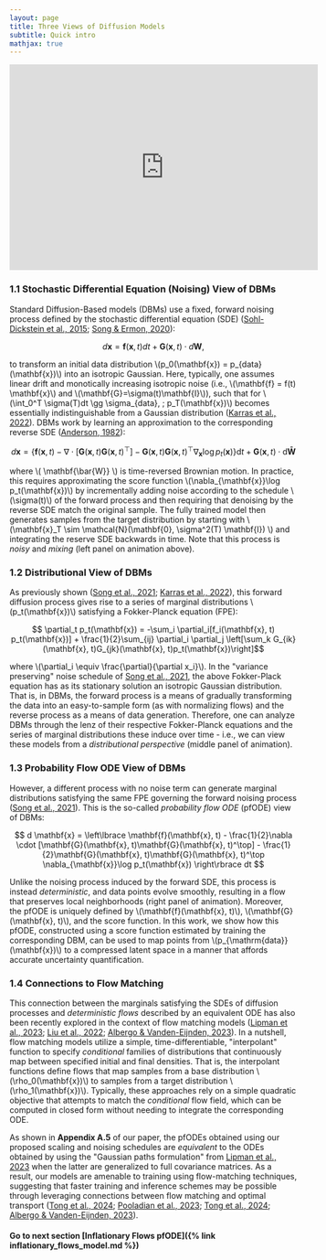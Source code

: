 ```yaml
---
layout: page
title: Three Views of Diffusion Models
subtitle: Quick intro 
mathjax: true
---
```


<center><iframe height="360" width="540" src="https://warpwire.duke.edu/w/C14IAA/" frameborder="0" scrolling="0" allow="autoplay *; encrypted-media *; fullscreen *; picture-in-picture *;" allowfullscreen></iframe></center>

<!--- <p><video muted autoplay controls loop="loop" width="768" height="512" >
  <source src="https://warpwire.duke.edu/w/C14IAA/" type="video/mp4">
</video></p>  --->

<!--- Of note, I need to fix the margins of this video to make it have less white space --> 
<!--- <center><strong><font size="+2"><p>
  <em> Animations showcasing 3 different views of DBMS</em>
</p></strong></center></font> ---> 


### 1.1 Stochastic Differential Equation (Noising) View of DBMs

Standard Diffusion-Based models (DBMs) use a fixed, forward noising process defined 
by the stochastic differential equation (SDE) ([Sohl-Dickstein et al., 2015](https://arxiv.org/pdf/1503.03585); [Song & Ermon, 2020](https://arxiv.org/pdf/1907.05600)): 

$$ d \mathbf{x} = \mathbf{f}(\mathbf{x}, t) dt + \mathbf{G}(\mathbf{x}, t) \cdot d \mathbf{W}, $$

to transform an initial data distribution \\(p_0(\mathbf{x}) = p_{data}(\mathbf{x})\\) into an isotropic Gaussian. Here, 
typically, one assumes linear drift and monotically increasing isotropic noise  (i.e., \\(\mathbf{f} = f(t) \mathbf{x}\\) 
and \\(\mathbf{G}=\sigma(t)\mathbf{I}\\)), such that  for \\(\int_0^T \sigma(T)dt \gg \sigma_{data}, \; p_T(\mathbf{x})\\) 
becomes essentially indistinguishable from a Gaussian distribution ([Karras et al., 2022](https://arxiv.org/pdf/2206.00364)). 
DBMs work by learning an approximation to the 
corresponding reverse SDE ([Anderson, 1982](https://pdf.sciencedirectassets.com/271499/1-s2.0-S0304414900X01883/1-s2.0-0304414982900515/main.pdf?X-Amz-Security-Token=IQoJb3JpZ2luX2VjEGcaCXVzLWVhc3QtMSJHMEUCIQCdPMW8lwVmUmg%2FUbOsuCa4sj3mSVpiYrQFjF%2BNBiu2owIgD8lLoOCOqcBqHZrRqRTBVVGdjlJ%2FcdhGZf9B3QbaYWIqvAUI7%2F%2F%2F%2F%2F%2F%2F%2F%2F%2F%2FARAFGgwwNTkwMDM1NDY4NjUiDItfFx5kNK4oUelAGiqQBaW3FLfACTS%2B06TCC8TRuCjQpat9jSrX%2FS6lIVHfsUmdpimaxhTQaUz%2B0uYGl6283rUBRe4BEB1pw78hK160z6qxC8qaZPOegZ3iWM4pC0oRdvjsfpDVrOjzYu%2F0iuvkFO09313OlJku7LZkl2IbzbuKg5FDhrwbesGUpcPAqIMnGLwjR361%2FIYHGGtI1r2%2BozGQor4e4gL7ukeoqcoF%2FJbdF9bLZjCxJ9Z8bAcOf5o4rG%2BbuGYMicL9R%2BFeITBIhQvjb3tKk8TAM4%2BrWDQxHNMqFxbGzhQSnPsNcgTnmMUsuagE%2F3PrMgIIhEpax6CTH6%2BzrPIYfmyJrtO0nvVq6To%2BNdZSZejqIHnQ7%2Fhe1yl9iw2B%2F%2B%2FBL7sLI4oVvEdIu8g10k4828caQ1A3VQcYwFb6OSkgWZxhexgyM7%2F2%2FeMmMj63f%2FU%2B36cJxL0LDtpCtm1d5j%2FHu6ilqhYK6b2KUradboSFsJkBtFDb2nSpi9id%2FV5iP35pNz8RWOrK24uVN2kURztFPxhKg934BVMV%2Bq4LfvOSOlALLBGY%2FARZpvLmaD%2B%2BelN850UrF6LFRLAwmZYiCz7L4lHtPNyAIsynD%2FwDQL5QB9VaUbpRgcCkRrioBvML35lf36jJj%2FXoi%2BHvp%2Fu2rtsuNGxLhVhZGa4qOhnMXTWOsevwTi%2BEDmoN96Wz8EaAayZAkPWbgRsOuRBWdw8Qdo0caJGrVVdun9w3ZQQl53ugtu1wknvYkYXCY4rxc0HEKJXx47iSAb4nLgmhpNMDSLHMxtN04XITZZUxCXFXqrHrxsHkYMVxuC8jzTAlQHKj%2B7pMJuUNMSxCyoDAx3xGHEc1arjGQs6zR5V9LVceAmcq0dx91kTeyeXcTsQNMJ2ujLMGOrEBdXeQyP9YylrylmcPHI0%2BNxmLfJFxnN2hWyFyxLnby8oDOnM5X7c7DeYy2t2IbFgGHQnkQntunsHQIfVFiTgRxbO%2B7HhNj1Vh5VDMKqKReTjYtRgBLg9Kdj%2BqNMSBqesm600%2B%2ByebkY35qMDUYafExM0rLn7WVtveAJLYI42Cz8oyjhww7Z5gS58NwBOaLYzmzVmabkpC%2FpX8nzHstTRPtAov8KWjlSEF%2FCLXOeSOmUyA&X-Amz-Algorithm=AWS4-HMAC-SHA256&X-Amz-Date=20240607T151658Z&X-Amz-SignedHeaders=host&X-Amz-Expires=300&X-Amz-Credential=ASIAQ3PHCVTYRST24CN6%2F20240607%2Fus-east-1%2Fs3%2Faws4_request&X-Amz-Signature=d4d4db0ac1fd3e103ef523ea2ae4d3fc7e5a5b87f23fdaa71043f41d0a90b7c9&hash=593b87b468bd6db6d0ac854749254fe568dced546d10680360ec88d083a52fc5&host=68042c943591013ac2b2430a89b270f6af2c76d8dfd086a07176afe7c76c2c61&pii=0304414982900515&tid=spdf-734c6496-4da1-4c0a-bf74-1e2d2a6a6d31&sid=ec9540576e8661426f0986b-b9a7980851b7gxrqa&type=client&tsoh=d3d3LnNjaWVuY2VkaXJlY3QuY29t&ua=0f15595651515602505759&rr=89019b3689840cb5&cc=us)): 

$$ d \mathbf{x} = \lbrace \mathbf{f}(\mathbf{x}, t) - \nabla \cdot [\mathbf{G}(\mathbf{x}, t)\mathbf{G}(\mathbf{x}, t)^\top] - \mathbf{G}(\mathbf{x}, t)\mathbf{G}(\mathbf{x}, t)^\top \nabla_{\mathbf{x}}\log p_t(\mathbf{x}) \rbrace \mathrm{d}t + \mathbf{G}(\mathbf{x}, t) \cdot \mathrm{d}\mathbf{\bar{W}} $$

where \\( \mathbf{\bar{W}} \\) is time-reversed Brownian motion. 
In practice, this requires approximating the score function \\(\nabla_{\mathbf{x}}\log p_t(\mathbf{x})\\) 
by incrementally adding noise according to the schedule \\(\sigma(t)\\) of the forward process and then requiring that denoising by 
the reverse SDE match the original sample. The fully trained model then generates samples from the target distribution 
by starting with \\(\mathbf{x}_T \sim \mathcal{N}(\mathbf{0}, \sigma^2(T) \mathbf{I}) \\) and integrating the reserve SDE backwards in time.
Note that this process is <em> noisy </em> and <em> mixing </em> (left panel on animation above). 


### 1.2 Distributional View of DBMs
As previously shown ([Song et al., 2021](https://arxiv.org/pdf/2011.13456); [Karras et al., 2022](https://arxiv.org/pdf/2206.00364)), this forward diffusion process gives rise to a series of marginal distributions 
\\(p_t(\mathbf{x})\\) satisfying a Fokker-Planck equation (FPE): 

$$ \partial_t p_t(\mathbf{x}) = -\sum_i \partial_i[f_i(\mathbf{x}, t) p_t(\mathbf{x})] + \frac{1}{2}\sum_{ij} \partial_i \partial_j \left[\sum_k G_{ik}(\mathbf{x}, t)G_{jk}(\mathbf{x}, t)p_t(\mathbf{x})\right]$$

where \\(\partial_i \equiv \frac{\partial}{\partial x_i}\\). In the "variance preserving" noise schedule of  [Song et al., 2021](https://arxiv.org/pdf/2011.13456), 
the above Fokker-Plack equation has as its stationary solution an isotropic Gaussian distribution. 
That is, in DBMs, the forward process is a means of gradually transforming the data into an easy-to-sample form (as with normalizing flows) 
and the reverse process as a means of data generation. 
Therefore, one can analyze DBMs through the lenz of their respective Fokker-Planck equations and the series of marginal distributions 
these induce over time - i.e., we can view these models from a <em> distributional perspective</em> (middle panel of animation). 

### 1.3 Probability Flow ODE View of DBMs

However, a different process with no noise term can generate marginal distributions satisfying the same FPE governing 
the forward noising process ([Song et al., 2021](https://arxiv.org/pdf/2011.13456)). This is the so-called <em>probability flow ODE</em> (pfODE) view of DBMs:

$$  d \mathbf{x} = \left\lbrace \mathbf{f}(\mathbf{x}, t) - \frac{1}{2}\nabla \cdot [\mathbf{G}(\mathbf{x}, t)\mathbf{G}(\mathbf{x}, t)^\top] - \frac{1}{2}\mathbf{G}(\mathbf{x}, t)\mathbf{G}(\mathbf{x}, t)^\top \nabla_{\mathbf{x}}\log p_t(\mathbf{x}) \right\rbrace dt $$ 

Unlike the noising process induced by the forward SDE, this process is instead <em>deterministic</em>, 
and data points evolve smoothly, resulting in a flow that preserves local neighborhoods (right panel of animation).
Moreover, the pfODE is uniquely defined by \\(\mathbf{f}(\mathbf{x}, t)\\), \\(\mathbf{G}(\mathbf{x}, t)\\), 
and the score function. In this work, we show how this pfODE, constructed using a score function estimated by training the corresponding DBM, 
can be used to map points from \\(p_{\mathrm{data}}(\mathbf{x})\\) to a compressed latent space in a manner that affords accurate uncertainty quantification.

### 1.4 Connections to Flow Matching 

This connection between the marginals satisfying the SDEs of diffusion processes and <em>deterministic flows</em> described by an equivalent ODE 
has also been recently explored in the context of flow matching models ([Lipman et al., 2023](https://arxiv.org/pdf/2210.02747); [Liu et al., 2022](https://arxiv.org/pdf/2209.03003); [Albergo & Vanden-Eijnden, 2023](https://arxiv.org/pdf/2209.15571)).
In a nutshell, flow matching models utilize a simple, time-differentiable, "interpolant" function to specify <em>conditional</em> families of distributions 
that continuously map between specified initial and final densities. That is, the interpolant functions define flows that map samples from a base 
distribution \\(\rho_0(\mathbf{x})\\) to samples from a target distribution \\(\rho_1(\mathbf{x})\\). Typically, these approaches rely on a simple quadratic objective 
that attempts to match the <em>conditional</em> flow field, which can be computed in closed form without needing to integrate the corresponding ODE. 


As shown in <strong>Appendix A.5</strong> of our paper, the pfODEs obtained using our proposed scaling and noising schedules are <em>equivalent</em> to the ODEs obtained by 
using the "Gaussian paths formulation" from [Lipman et al., 2023](https://arxiv.org/pdf/2210.02747) when the latter are generalized to full covariance matrices. 
As a result, our models are amenable to training using flow-matching techniques, suggesting that faster training and inference schemes may be possible through 
leveraging connections between flow matching and optimal transport 
([Tong et al., 2024](https://arxiv.org/pdf/2302.00482); [Pooladian et al., 2023](https://arxiv.org/pdf/2304.14772); [Tong et al., 2024](https://arxiv.org/pdf/2307.03672); [Albergo & Vanden-Eijnden, 2023](https://arxiv.org/pdf/2209.15571)).



#### Go to next section [Inflationary Flows pfODE]({% link inflationary_flows_model.md %})
